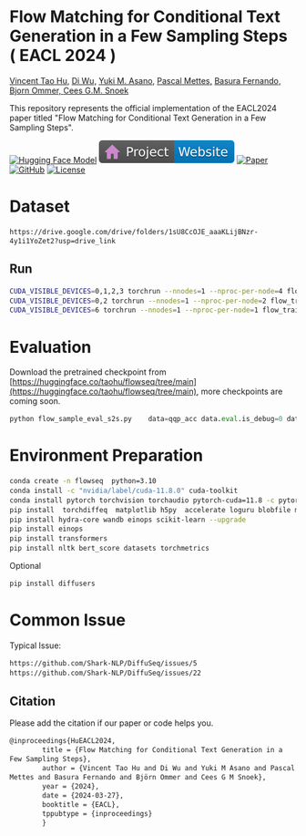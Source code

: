 #  Flow Matching for Conditional Text Generation in a Few Sampling Steps ( EACL 2024 )


 <span class="author-block">
<a href="https://taohu.me/" target="_blank">Vincent Tao Hu,</a></span>
<span class="author-block">
<a href="https://moore3930.github.io/" target="_blank">Di Wu,</a></span>
<span class="author-block">
  <a href="https://yukimasano.github.io/" target="_blank">Yuki M. Asano,</a>
</span>
<span class="author-block">
  <a href="https://staff.fnwi.uva.nl/p.s.m.mettes/" target="_blank">Pascal Mettes,</a>
</span>
<span class="author-block">
  <a href="https://basurafernando.github.io/" target="_blank">Basura Fernando,</a>
</span>
<span class="author-block">
  <a href="https://scholar.google.de/citations?user=zWbvIUcAAAAJ&hl=en" target="_blank"> Bjorn Ommer, </a>
</span>

<span class="author-block">
  <a href="https://www.ceessnoek.info/" target="_blank">Cees G.M. Snoek</a>
</span>




This repository represents the official implementation of the EACL2024 paper titled "Flow Matching for Conditional Text Generation in a Few Sampling Steps".

[![Hugging Face Model](https://img.shields.io/badge/🤗%20Hugging%20Face-Model-green)](https://huggingface.co/taohu/flowsea)
[![Website](doc/badges/badge-website.svg)](https://taohu.me/project_flowseq)
[![Paper](https://img.shields.io/badge/arXiv-PDF-b31b1b)](https://aclanthology.org/2024.eacl-short.33.pdf)
[![GitHub](https://img.shields.io/github/stars/dongzhuoyao/flowseq?style=social)](https://github.com/dongzhuoyao/flowseq)
[![License](https://img.shields.io/badge/License-Apache--2.0-929292)](https://www.apache.org/licenses/LICENSE-2.0)



# Dataset

```
https://drive.google.com/drive/folders/1sU8CcOJE_aaaKLijBNzr-4y1i1YoZet2?usp=drive_link
```

## Run

```bash
CUDA_VISIBLE_DEVICES=0,1,2,3 torchrun --nnodes=1 --nproc-per-node=4 flow_train.py 
CUDA_VISIBLE_DEVICES=0,2 torchrun --nnodes=1 --nproc-per-node=2 flow_train.py  data=qg
CUDA_VISIBLE_DEVICES=6 torchrun --nnodes=1 --nproc-per-node=1 flow_train.py  data=qg
```


# Evaluation 

Download the pretrained checkpoint from [https://huggingface.co/taohu/flowseq/tree/main](https://huggingface.co/taohu/flowseq/tree/main), more checkpoints are coming soon.



```python
python flow_sample_eval_s2s.py    data=qqp_acc data.eval.is_debug=0 data.eval.model_path='qqp_ema_0.9999_070000.pt' data.eval.candidate_num=1 data.eval.ode_stepnum=1
```


# Environment Preparation

```bash
conda create -n flowseq  python=3.10
conda install -c "nvidia/label/cuda-11.8.0" cuda-toolkit
conda install pytorch torchvision torchaudio pytorch-cuda=11.8 -c pytorch -c nvidia
pip install  torchdiffeq  matplotlib h5py  accelerate loguru blobfile ml_collections
pip install hydra-core wandb einops scikit-learn --upgrade
pip install einops 
pip install transformers
pip install nltk bert_score datasets torchmetrics
```

Optional
```bash
pip install diffusers
```



# Common Issue

Typical Issue:

```bash 
https://github.com/Shark-NLP/DiffuSeq/issues/5
https://github.com/Shark-NLP/DiffuSeq/issues/22
```




## Citation
Please add the citation if our paper or code helps you.

```
@inproceedings{HuEACL2024,
        title = {Flow Matching for Conditional Text Generation in a Few Sampling Steps},
        author = {Vincent Tao Hu and Di Wu and Yuki M Asano and Pascal Mettes and Basura Fernando and Björn Ommer and Cees G M Snoek},
        year = {2024},
        date = {2024-03-27},
        booktitle = {EACL},
        tppubtype = {inproceedings}
        }
```

